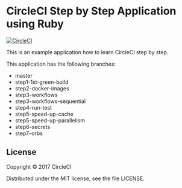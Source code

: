 # CircleCI Step by Step Application using Ruby
[![CircleCI](https://circleci.com/gh/kurumai/circleci-step-by-step-ruby/tree/step3-workflows-sequential.svg?style=svg)](https://circleci.com/gh/kurumai/circleci-step-by-step-ruby/tree/step3-workflows-sequential)

This is an example application how to learn CircleCI step by step.

This application has the following branches: 

- master
- step1-1st-green-build
- step2-docker-images
- step3-workflows
- step3-workflows-sequential
- step4-run-test
- step5-speed-up-cache
- step5-speed-up-parallelism
- step6-secrets
- step7-orbs

## License

Copyright © 2017 CircleCI

Distributed under the MIT license, see the file LICENSE.


